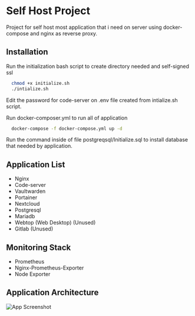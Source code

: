 
# Self Host Project

Project for self host most application that i need on server using docker-compose and nginx as reverse proxy.


## Installation

Run the initialization bash script to create directory needed and self-signed ssl

```bash
  chmod +x initialize.sh
  ./intialize.sh
```

Edit the password for code-server on .env file created from intialize.sh script.

Run docker-composer.yml to run all of application
```bash
  docker-compose -f docker-compose.yml up -d
```

Run the command inside of file postgreqsql/Initialize.sql to install database that needed by application.
    
## Application List

- Nginx
- Code-server
- Vaultwarden
- Portainer
- Nextcloud 
- Postgresql
- Mariadb
- Webtop (Web Desktop) (Unused)
- Gitlab (Unused)

## Monitoring Stack

- Prometheus
- Nginx-Prometheus-Exporter
- Node Exporter

## Application Architecture
![App Screenshot](https://drive.usercontent.google.com/download?id=1jNgom64DRagEPo2R0ya47r8huhjB72YB)

